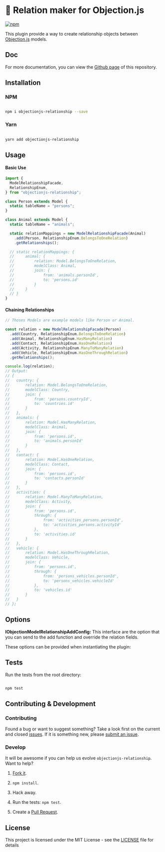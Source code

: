 # :rocket: Relation maker for Objection.js

[![npm](https://img.shields.io/npm/v/objectionjs-relationship.svg?style=flat-square)](https://npmjs.org/package/objectionjs-relationship)

This plugin provide a way to create relationship objects between [Objection.js](https://github.com/Vincit/objection.js/) models.

## Doc

For more documentation, you can view the [Github page](https://valiulab-core.github.io/objectionjs-relationship/) of this repository.

## Installation

### NPM

```sh

npm i objectionjs-relationship --save

```

### Yarn

```sh

yarn add objectionjs-relationship

```

## Usage

#### Basic Use

```js
import {
  ModelRelationshipFacade,
  RelationshipEnum,
} from "objectionjs-relationship";

class Person extends Model {
  static tableName = "persons";
}

class Animal extends Model {
  static tableName = "animals";

  static relationMappings = new ModelRelationshipFacade(Animal)
    .add(Person, RelationshipEnum.BelongsToOneRelation)
    .getRelationships();

  // static relationMappings: {
  //     animal: {
  //         relation: Model.BelongsToOneRelation,
  //         modelClass: Animal,
  //         join: {
  //             from: 'animals.personId',
  //             to: 'persons.id'
  //         }
  //     }
  // }
}
```

#### Chaining Relationships

```js
// Thoses Models are example models like Person or Animal.

const relation = new ModelRelationshipFacade(Person)
  .add(Country, RelationshipEnum.BelongsToOneRelation)
  .add(Animal, RelationshipEnum.HasManyRelation)
  .add(Contact, RelationshipEnum.HasOneRelation)
  .add(Activity, RelationshipEnum.ManyToManyRelation)
  .add(Vehicle, RelationshipEnum.HasOneThroughRelation)
  .getRelationships();

console.log(relation);
// Output:
// {
//   country: {
//       relation: Model.BelongsToOneRelation,
//       modelClass: Country,
//       join: {
//           from: 'persons.countryId',
//           to: 'countries.id'
//       }
//   },
//   animals: {
//       relation: Model.HasManyRelation,
//       modelClass: Animal,
//       join: {
//           from: 'persons.id',
//           to: 'animals.personId'
//       }
//   },
//   contact: {
//       relation: Model.HasOneRelation,
//       modelClass: Contact,
//       join: {
//           from: 'persons.id',
//           to: 'contacts.personId'
//       }
//   },
//   activities: {
//       relation: Model.ManyToManyRelation,
//       modelClass: Activity,
//       join: {
//           from: 'persons.id',
//           through: {
//               from: 'activities_persons.personId',
//               to: 'activities_persons.activityId'
//           },
//           to: 'activities.id'
//       }
//   },
//   vehicle: {
//       relation: Model.HasOneThroughRelation,
//       modelClass: Vehicle,
//       join: {
//           from: 'persons.id',
//           through: {
//               from: 'persons_vehicles.personId',
//               to: 'persons_vehicles.vehicleId'
//           },
//           to: 'vehicles.id'
//       }
//   }
// };
```

## Options

**IObjectionModelRelationshipAddConfig:** This interface are the option that you can send to the add function and override the relation fields.

These options can be provided when instantiating the plugin:

## Tests

Run the tests from the root directory:

```sh

npm test

```

## Contributing & Development

### Contributing

Found a bug or want to suggest something? Take a look first on the current and closed [issues](https://github.com/valiulab-core/objectionjs-relationship/issues). If it is something new, please [submit an issue](https://github.com/valiulab-core/objectionjs-relationship/issues/new).

### Develop

It will be awesome if you can help us evolve `objectionjs-relationship`. Want to help?

1. [Fork it](https://github.com/valiulab-core/objectionjs-relationship).

2. `npm install`.

3. Hack away.

4. Run the tests: `npm test`.

5. Create a [Pull Request](https://github.com/valiulab-core/objectionjs-relationship/compare).

## License

This project is licensed under the MIT License - see the [LICENSE](LICENSE) file for details
